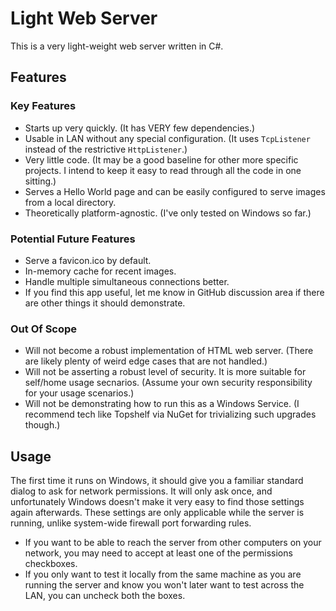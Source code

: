 # Light Web Server

This is a very light-weight web server written in C#.

## Features
### Key Features
* Starts up very quickly. (It has VERY few dependencies.)
* Usable in LAN without any special configuration. (It uses `TcpListener` instead of the restrictive `HttpListener`.)
* Very little code. (It may be a good baseline for other more specific projects. I intend to keep it easy to read through all the code in one sitting.)
* Serves a Hello World page and can be easily configured to serve images from a local directory.
* Theoretically platform-agnostic. (I've only tested on Windows so far.)

### Potential Future Features
* Serve a favicon.ico by default.
* In-memory cache for recent images.
* Handle multiple simultaneous connections better.
* If you find this app useful, let me know in GitHub discussion area if there are other things it should demonstrate.

### Out Of Scope
* Will not become a robust implementation of HTML web server. (There are likely plenty of weird edge cases that are not handled.)
* Will not be asserting a robust level of security. It is more suitable for self/home usage secnarios. (Assume your own security responsibility for your usage scenarios.)
* Will not be demonstrating how to run this as a Windows Service. (I recommend tech like Topshelf via NuGet for trivializing such upgrades though.)

## Usage
The first time it runs on Windows, it should give you a familiar standard dialog to ask for network permissions.
It will only ask once, and unfortunately Windows doesn't make it very easy to find those settings again afterwards.
These settings are only applicable while the server is running, unlike system-wide firewall port forwarding rules.
* If you want to be able to reach the server from other computers on your network, you may need to accept at least one of the permissions checkboxes.
* If you only want to test it locally from the same machine as you are running the server and know you won't later want to test across the LAN, you can uncheck both the boxes.
